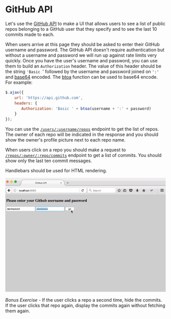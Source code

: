 # GitHub API

Let's use the <a href="https://developer.github.com/v3/">GitHub API</a> to make a UI that allows users to see a list of public repos belonging to a GitHub user that they specify and to see the last 10 commits made to each.

When  users arrive at this page they should be asked to enter their GitHub username and password. The GitHub API doesn't require authentication but without a username and password we will run up against rate limits very quickly. Once you have the user's username and password, you can use them to build an `Authorization` header. The value of this header should be the string `'Basic `' followed by the username and password joined on `':'` and [base64](https://en.wikipedia.org/wiki/Base640) encoded. The [btoa](https://developer.mozilla.org/en/docs/Web/API/WindowBase64/Base64_encoding_and_decoding) function can be used to base64 encode. For example:

```js
$.ajax({
    url: 'https://api.github.com',
    headers: {
       Authorization: 'Basic ' + btoa(username + ':' + password)
    }
});
```



You can use the <a href="https://developer.github.com/v3/repos/#list-user-repositories">`/users/:username/repos`</a> endpoint to get the list of repos. The owner of each repo will be indicated in the response and you should show the owner's profile picture next to each repo name.

When users click on a repo you should make a request to <a href="https://developer.github.com/v3/repos/commits/">`/repos/:owner/:repo/commits`</a> endpoint to get a list of commits. You should show only the last ten commit messages.

Handlebars should be used for HTML rendering.

<img src="githubapi.gif">

*Bonus Exercise* - If the user clicks a repo a second time, hide the commits. If the user clicks that repo again, display the commits again without fetching them again.
